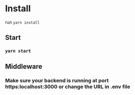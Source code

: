 # Install

run `yarn install`
## Start
### `yarn start`
## Middleware
### Make sure your backend is running at port https:localhost:3000 or change the URL in .env file

